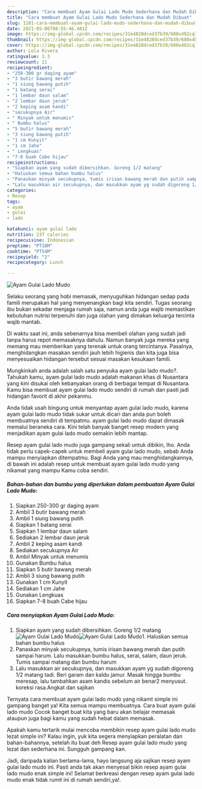 ```yaml
---
description: "Cara membuat Ayam Gulai Lado Mudo Sederhana dan Mudah Dibuat"
title: "Cara membuat Ayam Gulai Lado Mudo Sederhana dan Mudah Dibuat"
slug: 1101-cara-membuat-ayam-gulai-lado-mudo-sederhana-dan-mudah-dibuat
date: 2021-05-06T08:55:46.481Z
image: https://img-global.cpcdn.com/recipes/31e4828dced37b39/680x482cq70/ayam-gulai-lado-mudo-foto-resep-utama.jpg
thumbnail: https://img-global.cpcdn.com/recipes/31e4828dced37b39/680x482cq70/ayam-gulai-lado-mudo-foto-resep-utama.jpg
cover: https://img-global.cpcdn.com/recipes/31e4828dced37b39/680x482cq70/ayam-gulai-lado-mudo-foto-resep-utama.jpg
author: Lola Rivera
ratingvalue: 3.3
reviewcount: 11
recipeingredient:
- "250-300 gr daging ayam"
- "3 butir bawang merah"
- "1 siung bawang putih"
- "1 batang serai"
- "1 lembar daun salam"
- "2 lembar daun jeruk"
- "2 keping asam kandi"
- "secukupnya Air"
- " Minyak untuk menumis"
- " Bumbu halus"
- "5 butir bawang merah"
- "3 siung bawang putih"
- "1 cm Kunyit"
- "1 cm Jahe"
- " Lengkuas"
- "7-8 buah Cabe hijau"
recipeinstructions:
- "Siapkan ayam yang sudah dibersihkan. Goreng 1/2 matang"
- "Haluskan semua bahan bumbu halus"
- "Panaskan minyak secukupnya, tumis irisan bawang merah dan putih sampai harum. Lalu masukkan bumbu halus, serai, salam, daun jeruk. Tumis sampai matang dan bumbu harum"
- "Lalu masukkan air secukupnya, dan masukkan ayam yg sudah digoreng 1/2 matang tadi. Beri garam dan kaldu jamur. Masak hingga bumbu meresap, lalu tambahkan asam kandis sebelum air benar2 menyusut. koreksi rasa.Angkat dan sajikan"
categories:
- Resep
tags:
- ayam
- gulai
- lado

katakunci: ayam gulai lado 
nutrition: 237 calories
recipecuisine: Indonesian
preptime: "PT18M"
cooktime: "PT54M"
recipeyield: "2"
recipecategory: Lunch

---
```



![Ayam Gulai Lado Mudo](https://img-global.cpcdn.com/recipes/31e4828dced37b39/680x482cq70/ayam-gulai-lado-mudo-foto-resep-utama.jpg)

Selaku seorang yang hobi memasak, menyuguhkan hidangan sedap pada famili merupakan hal yang menyenangkan bagi kita sendiri. Tugas seorang ibu bukan sekadar menjaga rumah saja, namun anda juga wajib memastikan kebutuhan nutrisi terpenuhi dan juga olahan yang dimakan keluarga tercinta wajib mantab.

Di waktu  saat ini, anda sebenarnya bisa membeli olahan yang sudah jadi tanpa harus repot memasaknya dahulu. Namun banyak juga mereka yang memang mau memberikan yang terenak untuk orang tercintanya. Pasalnya, menghidangkan masakan sendiri jauh lebih higienis dan kita juga bisa menyesuaikan hidangan tersebut sesuai masakan kesukaan famili. 



Mungkinkah anda adalah salah satu penyuka ayam gulai lado mudo?. Tahukah kamu, ayam gulai lado mudo adalah makanan khas di Nusantara yang kini disukai oleh kebanyakan orang di berbagai tempat di Nusantara. Kamu bisa membuat ayam gulai lado mudo sendiri di rumah dan pasti jadi hidangan favorit di akhir pekanmu.

Anda tidak usah bingung untuk menyantap ayam gulai lado mudo, karena ayam gulai lado mudo tidak sukar untuk dicari dan anda pun boleh membuatnya sendiri di tempatmu. ayam gulai lado mudo dapat dimasak memalui beraneka cara. Kini telah banyak banget resep modern yang menjadikan ayam gulai lado mudo semakin lebih mantap.

Resep ayam gulai lado mudo juga gampang sekali untuk dibikin, lho. Anda tidak perlu capek-capek untuk membeli ayam gulai lado mudo, sebab Anda mampu menyiapkan ditempatmu. Bagi Anda yang mau menghidangkannya, di bawah ini adalah resep untuk membuat ayam gulai lado mudo yang nikamat yang mampu Kamu coba sendiri.

<!--inarticleads1-->

##### Bahan-bahan dan bumbu yang diperlukan dalam pembuatan Ayam Gulai Lado Mudo:

1. Siapkan 250-300 gr daging ayam
1. Ambil 3 butir bawang merah
1. Ambil 1 siung bawang putih
1. Siapkan 1 batang serai
1. Siapkan 1 lembar daun salam
1. Sediakan 2 lembar daun jeruk
1. Ambil 2 keping asam kandi
1. Sediakan secukupnya Air
1. Ambil  Minyak untuk menumis
1. Gunakan  Bumbu halus
1. Siapkan 5 butir bawang merah
1. Ambil 3 siung bawang putih
1. Gunakan 1 cm Kunyit
1. Sediakan 1 cm Jahe
1. Gunakan  Lengkuas
1. Siapkan 7-8 buah Cabe hijau




<!--inarticleads2-->

##### Cara menyiapkan Ayam Gulai Lado Mudo:

1. Siapkan ayam yang sudah dibersihkan. Goreng 1/2 matang
<img src="https://img-global.cpcdn.com/steps/9e208983e37fcd0a/160x128cq70/ayam-gulai-lado-mudo-langkah-memasak-1-foto.jpg" alt="Ayam Gulai Lado Mudo"><img src="https://img-global.cpcdn.com/steps/1027a7cd08c8a807/160x128cq70/ayam-gulai-lado-mudo-langkah-memasak-1-foto.jpg" alt="Ayam Gulai Lado Mudo">1. Haluskan semua bahan bumbu halus
1. Panaskan minyak secukupnya, tumis irisan bawang merah dan putih sampai harum. Lalu masukkan bumbu halus, serai, salam, daun jeruk. Tumis sampai matang dan bumbu harum
1. Lalu masukkan air secukupnya, dan masukkan ayam yg sudah digoreng 1/2 matang tadi. Beri garam dan kaldu jamur. Masak hingga bumbu meresap, lalu tambahkan asam kandis sebelum air benar2 menyusut. koreksi rasa.Angkat dan sajikan




Ternyata cara membuat ayam gulai lado mudo yang nikamt simple ini gampang banget ya! Kita semua mampu membuatnya. Cara buat ayam gulai lado mudo Cocok banget buat kita yang baru akan belajar memasak ataupun juga bagi kamu yang sudah hebat dalam memasak.

Apakah kamu tertarik mulai mencoba membikin resep ayam gulai lado mudo lezat simple ini? Kalau ingin, yuk kita segera menyiapkan peralatan dan bahan-bahannya, setelah itu buat deh Resep ayam gulai lado mudo yang lezat dan sederhana ini. Sungguh gampang kan. 

Jadi, daripada kalian berlama-lama, hayo langsung aja sajikan resep ayam gulai lado mudo ini. Pasti anda tak akan menyesal bikin resep ayam gulai lado mudo enak simple ini! Selamat berkreasi dengan resep ayam gulai lado mudo enak tidak rumit ini di rumah sendiri,ya!.

